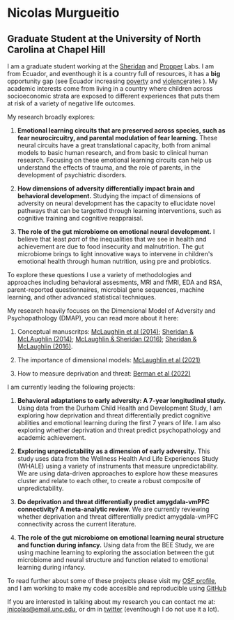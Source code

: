 #  **Nicolas Murgueitio**

##  **Graduate Student at the University of North Carolina at Chapel Hill**

I am a graduate student working at the [Sheridan](https://circlelab.unc.edu/) and [Propper](https://beelab.web.unc.edu/) Labs. I am from Ecuador, and eventhough it is a country full of resources, it has a **big** opportunity gap (see Ecuador increasing [poverty](https://www.macrotrends.net/countries/ECU/ecuador/poverty-rate) and [violence](https://www.macrotrends.net/countries/ECU/ecuador/murder-homicide-rate)rates ). My academic interests come from living in a country where children across socioeconomic strata are exposed to different experiences that puts them at risk of a variety of negative life outcomes. 

My research broadly explores: 

1) **Emotional learning circuits that are preserved across species, such as fear neurocircuitry, and parental modulation of fear learning.** These neural circuits have a great translational capacity, both from animal models to basic human research, and from basic to clinical human research. Focusing on these emotional learning circuits can help us understand the effects of trauma, and the role of parents, in the development of psychiatric disorders. 

2) **How dimensions of adversity differentially impact brain and behavioral development.** Studying the impact of dimensions of adversity on neural development has the capacity to ellucidate novel pathways that can be targetted through learning interventions, such as cognitive training and cognitive reappraisal. 

3) **The role of the gut microbiome on emotional neural development.** I believe that least *part* of the inequalities that we see in health and achievement are due to food insecurity and malnutrition. The gut microbiome brings to light innovative ways to intervene in children's emotional health through human nutrition, using pre and probiotics. 

To explore these questions I use a variety of methodologies and approaches including behavioral assesments, MRI and fMRI, EDA and RSA, parent-reported questionnaires, microbial gene sequences, machine learning, and other advanced statistical techniques. 

My research heavily focuses on the Dimensional Model of Adversity and Psychopathology (DMAP), you can read more about it here:

1. Conceptual manuscritps: [McLaughlin et al (2014)](https://www.sciencedirect.com/science/article/pii/S0149763414002620); [Sheridan & McLAughlin (2014)](https://www.sciencedirect.com/science/article/pii/S1364661314002022); [McLaughlin & Sheridan (2016)](https://journals.sagepub.com/doi/pdf/10.1177/0963721416655883); [Sheridan & McLaughlin (2016)](https://www.sciencedirect.com/science/article/pii/S2352154616301140).

2. The importance of dimensional models: [McLaughlin et al (2021)](https://journals.sagepub.com/doi/pdf/10.1177/1745691621992346)

3. How to measure deprivation and threat: [Berman et al (2022)](https://www.cambridge.org/core/journals/development-and-psychopathology/article/measuring-early-life-adversity-a-dimensional-approach/C7C005748EFA5E6C1DF1503E1D2A51B0)

I am currently leading the following projects:

1. **Behavioral adaptations to early adversity: A 7-year longitudinal study.** Using data from the Durham Child Health and Development Study, I am exploring how deprivation and threat differentially predict cognitive abilities and emotional learning during the first 7 years of life. I am also exploring whether deprivation and threat predict psychopathology and academic achievement. 

2. **Exploring unpredictability as a dimension of early adversity.** This study uses data from the Wellness Health And Life Experiences Study (WHALE) using a variety of instruments that measure unpredictability. We are using data-driven approaches to explore how these measures cluster and relate to each other, to create a robust composite of unpredictability. 

3. **Do deprivation and threat differentially predict amygdala-vmPFC connectivity? A meta-analytic review.** We are currently reviewing whether deprivation and threat differentially predict amygdala-vmPFC connectivity across the current literature. 

4. **The role of the gut microbiome on emotional learning neural structure and function during infancy.** Using data from the BEE Study, we are using machine learning to exploring the association between the gut microbiome and neural structure and function related to emotional learning during infancy. 

To read further about some of these projects please visit my [OSF profile](https://osf.io/profile/?view_only=02023f70035a49e6b56eb969a50ae3ea), and I am working to make my code accesible and reproducible using [GitHub](https://github.com/nicolasmurgueitio)

If you are interested in talking about my research you can contact me at: [jnicolas@email.unc.edu](mailto:jnicolas@email.unc.edu), or dm in [twitter](https://twitter.com/jnmurgueitio) (eventhough I do not use it a lot). 

